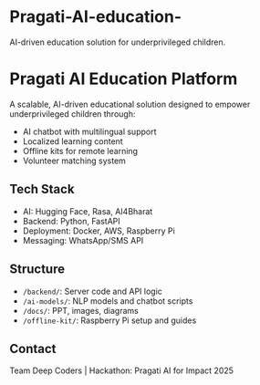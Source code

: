 # Pragati-AI-education-
AI-driven education solution for underprivileged children.
# Pragati AI Education Platform

A scalable, AI-driven educational solution designed to empower underprivileged children through:

- AI chatbot with multilingual support
- Localized learning content
- Offline kits for remote learning
- Volunteer matching system

## Tech Stack
- AI: Hugging Face, Rasa, AI4Bharat
- Backend: Python, FastAPI
- Deployment: Docker, AWS, Raspberry Pi
- Messaging: WhatsApp/SMS API

## Structure
- `/backend/`: Server code and API logic
- `/ai-models/`: NLP models and chatbot scripts
- `/docs/`: PPT, images, diagrams
- `/offline-kit/`: Raspberry Pi setup and guides

## Contact
Team Deep Coders | Hackathon: Pragati AI for Impact 2025

